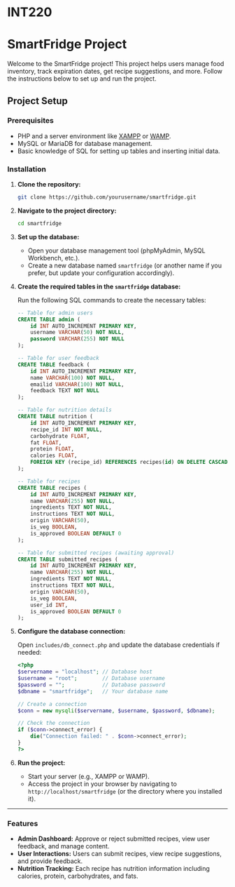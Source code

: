 # INT220
# SmartFridge Project

Welcome to the SmartFridge project! This project helps users manage food inventory, track expiration dates, get recipe suggestions, and more. Follow the instructions below to set up and run the project.

## Project Setup

### Prerequisites

- PHP and a server environment like [XAMPP](https://www.apachefriends.org/) or [WAMP](https://www.wampserver.com/).
- MySQL or MariaDB for database management.
- Basic knowledge of SQL for setting up tables and inserting initial data.

### Installation

1. **Clone the repository:**
   ```bash
   git clone https://github.com/yourusername/smartfridge.git
   ```

2. **Navigate to the project directory:**
   ```bash
   cd smartfridge
   ```

3. **Set up the database:**

   - Open your database management tool (phpMyAdmin, MySQL Workbench, etc.).
   - Create a new database named `smartfridge` (or another name if you prefer, but update your configuration accordingly).

4. **Create the required tables in the `smartfridge` database:**

   Run the following SQL commands to create the necessary tables:

   ```sql
   -- Table for admin users
   CREATE TABLE admin (
       id INT AUTO_INCREMENT PRIMARY KEY,
       username VARCHAR(50) NOT NULL,
       password VARCHAR(255) NOT NULL
   );

   -- Table for user feedback
   CREATE TABLE feedback (
       id INT AUTO_INCREMENT PRIMARY KEY,
       name VARCHAR(100) NOT NULL,
       emailid VARCHAR(100) NOT NULL,
       feedback TEXT NOT NULL
   );

   -- Table for nutrition details
   CREATE TABLE nutrition (
       id INT AUTO_INCREMENT PRIMARY KEY,
       recipe_id INT NOT NULL,
       carbohydrate FLOAT,
       fat FLOAT,
       protein FLOAT,
       calories FLOAT,
       FOREIGN KEY (recipe_id) REFERENCES recipes(id) ON DELETE CASCADE
   );

   -- Table for recipes
   CREATE TABLE recipes (
       id INT AUTO_INCREMENT PRIMARY KEY,
       name VARCHAR(255) NOT NULL,
       ingredients TEXT NOT NULL,
       instructions TEXT NOT NULL,
       origin VARCHAR(50),
       is_veg BOOLEAN,
       is_approved BOOLEAN DEFAULT 0
   );

   -- Table for submitted recipes (awaiting approval)
   CREATE TABLE submitted_recipes (
       id INT AUTO_INCREMENT PRIMARY KEY,
       name VARCHAR(255) NOT NULL,
       ingredients TEXT NOT NULL,
       instructions TEXT NOT NULL,
       origin VARCHAR(50),
       is_veg BOOLEAN,
       user_id INT,
       is_approved BOOLEAN DEFAULT 0
   );
   ```

5. **Configure the database connection:**
   
   Open `includes/db_connect.php` and update the database credentials if needed:

   ```php
   <?php
   $servername = "localhost"; // Database host
   $username = "root";        // Database username
   $password = "";            // Database password
   $dbname = "smartfridge";   // Your database name

   // Create a connection
   $conn = new mysqli($servername, $username, $password, $dbname);

   // Check the connection
   if ($conn->connect_error) {
       die("Connection failed: " . $conn->connect_error);
   }
   ?>
   ```

6. **Run the project:**

   - Start your server (e.g., XAMPP or WAMP).
   - Access the project in your browser by navigating to `http://localhost/smartfridge` (or the directory where you installed it).

---

### Features

- **Admin Dashboard:** Approve or reject submitted recipes, view user feedback, and manage content.
- **User Interactions:** Users can submit recipes, view recipe suggestions, and provide feedback.
- **Nutrition Tracking:** Each recipe has nutrition information including calories, protein, carbohydrates, and fats.
